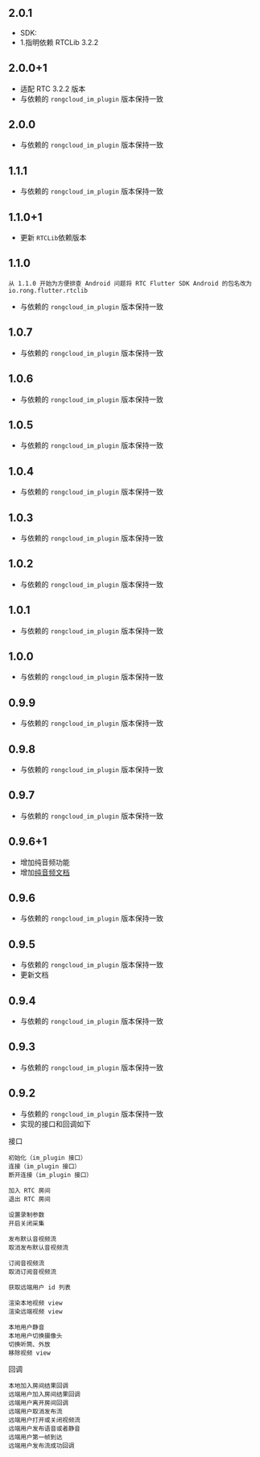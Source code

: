 ## 2.0.1
* SDK:
* 1.指明依赖 RTCLib 3.2.2

## 2.0.0+1

* 适配 RTC 3.2.2 版本
* 与依赖的 `rongcloud_im_plugin` 版本保持一致

## 2.0.0

* 与依赖的 `rongcloud_im_plugin` 版本保持一致

## 1.1.1

* 与依赖的 `rongcloud_im_plugin` 版本保持一致

## 1.1.0+1

* 更新 `RTCLib`依赖版本

## 1.1.0
`从 1.1.0 开始为方便排查 Android 问题将 RTC Flutter SDK Android 的包名改为 io.rong.flutter.rtclib`
* 与依赖的 `rongcloud_im_plugin` 版本保持一致

## 1.0.7

* 与依赖的 `rongcloud_im_plugin` 版本保持一致

## 1.0.6

* 与依赖的 `rongcloud_im_plugin` 版本保持一致

## 1.0.5

* 与依赖的 `rongcloud_im_plugin` 版本保持一致
## 1.0.4

* 与依赖的 `rongcloud_im_plugin` 版本保持一致
 
## 1.0.3

* 与依赖的 `rongcloud_im_plugin` 版本保持一致

## 1.0.2

* 与依赖的 `rongcloud_im_plugin` 版本保持一致

## 1.0.1

* 与依赖的 `rongcloud_im_plugin` 版本保持一致

## 1.0.0

* 与依赖的 `rongcloud_im_plugin` 版本保持一致

## 0.9.9

* 与依赖的 `rongcloud_im_plugin` 版本保持一致

## 0.9.8

* 与依赖的 `rongcloud_im_plugin` 版本保持一致

## 0.9.7

* 与依赖的 `rongcloud_im_plugin` 版本保持一致


## 0.9.6+1

* 增加纯音频功能
* 增加[纯音频文档](https://github.com/rongcloud/rongcloud-rtc-flutter-sdk/blob/master/doc/AUDIO_ONLY.md)

## 0.9.6

* 与依赖的 `rongcloud_im_plugin` 版本保持一致

## 0.9.5

* 与依赖的 `rongcloud_im_plugin` 版本保持一致
* 更新文档

## 0.9.4

* 与依赖的 `rongcloud_im_plugin` 版本保持一致

## 0.9.3

* 与依赖的 `rongcloud_im_plugin` 版本保持一致

## 0.9.2

* 与依赖的 `rongcloud_im_plugin` 版本保持一致
* 实现的接口和回调如下

接口

```
初始化（im_plugin 接口）
连接（im_plugin 接口）
断开连接（im_plugin 接口）

加入 RTC 房间
退出 RTC 房间

设置录制参数
开启关闭采集

发布默认音视频流
取消发布默认音视频流

订阅音视频流
取消订阅音视频流

获取远端用户 id 列表

渲染本地视频 view
渲染远端视频 view

本地用户静音
本地用户切换摄像头
切换听筒、外放
移除视频 view
```

回调

```
本地加入房间结果回调
远端用户加入房间结果回调
远端用户离开房间回调
远端用户取消发布流
远端用户打开或关闭视频流
远端用户发布语音或者静音
远端用户第一帧到达
远端用户发布流成功回调
```
